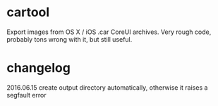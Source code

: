 cartool
=======

Export images from OS X / iOS .car CoreUI archives. Very rough code, probably tons wrong with it, but still useful.

changelog
=======

2016.06.15 create output directory automatically, otherwise it raises a segfault error